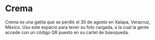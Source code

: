 # Crema

Crema es una gatita que se perdió el 30 de agosto en Xalapa, Veracruz, México.
Uso este espacio para tener su foto cargada, a la cual la gente accede con un código QR puesto en su cartel de búesqueda.

